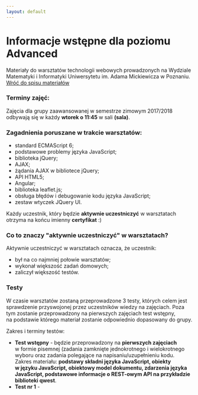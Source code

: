 ```yaml
---
layout: default
---
```

<div class="inner">
	<h1 id="main1">Informacje wstępne dla poziomu Advanced</h1>
    <div id="main2" class="h2">Materiały do&nbsp;warsztatów technologii webowych prowadzonych na Wydziale Matematyki i&nbsp;Informatyki Uniwersytetu im. Adama Mickiewicza w Poznaniu.</div>
	<a href="../../index.html" class="button-v button-module">Wróć do&nbsp;spisu materiałów</a>
	<div style="clear: both;"></div>
</div>

### Terminy zajęć:
Zajęcia dla grupy zaawansowanej w semestrze zimowym 2017/2018 odbywają się w każdy **wtorek o&nbsp;11:45** w&nbsp;sali **(sala)**.

### Zagadnienia poruszane w trakcie warsztatów:

* standard ECMAScript 6;
*	podstawowe problemy języka JavaScript;
* biblioteka jQuery;
* AJAX;
* żądania AJAX w bibliotece jQuery;
*	API HTML5;
*	Angular;
*	biblioteka leaflet.js;
*	obsługa błędów i debugowanie kodu języka JavaScript;
*	zestaw wtyczek JQuery UI.

Każdy uczestnik, który będzie **aktywnie uczestniczyć** w warsztatach otrzyma na końcu imienny **certyfikat** :)

### Co to znaczy "aktywnie uczestniczyć" w warsztatach?

Aktywnie uczestniczyć w warsztatach oznacza, że uczestnik:

*	był na co najmniej połowie warsztatów;
*	wykonał większość zadań domowych;
*	zaliczył większość testów.

### Testy

W czasie warsztatów zostaną przeprowadzone 3 testy, których celem jest sprawdzenie przyswojonej przez uczestników wiedzy na&nbsp;zajęciach. Poza tym zostanie przeprowadzony na&nbsp;pierwszych zajęciach test wstępny, na&nbsp;podstawie którego materiał zostanie odpowiednio dopasowany do&nbsp;grupy.

Zakres i terminy testów:
* **Test wstępny** - będzie przeprowadzony na&nbsp;**pierwszych zajęciach** w&nbsp;formie pisemnej (zadania zamknięte jednokrotnego i&nbsp;wielokrotnego wyboru oraz&nbsp;zadania polegające na&nbsp;napisaniu/uzupełnieniu kodu. Zakres materiału: **podstawy składni języka JavaScript, obiekty w&nbsp;języku JavaScript, obiektowy model dokumentu, zdarzenia języka JavaScript, podstawowe informacje o&nbsp;REST-owym API na&nbsp;przykładzie biblioteki qwest**.
* **Test nr 1** - 
